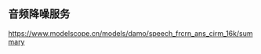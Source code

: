 ## 音频降噪服务
https://www.modelscope.cn/models/damo/speech_frcrn_ans_cirm_16k/summary


<!-- 模型输入和输出均为16kHz采样率单通道语音时域波形信号 -->